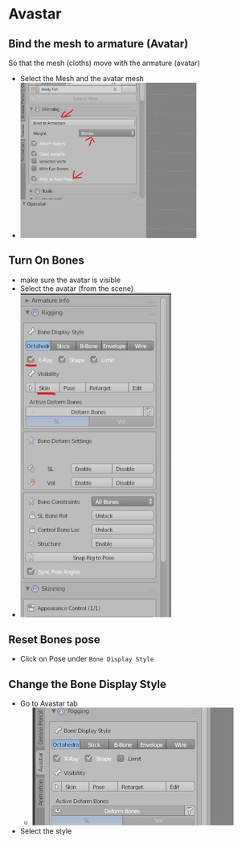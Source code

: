 # Avastar

## Bind the mesh to armature (Avatar)
So that the mesh (cloths) move with the armature (avatar)
- Select the Mesh and the avatar mesh
- <img src="bind-to-armature.jpg" alt="bind-to-armature" width="350" />

## Turn On Bones
- make sure the avatar is visible
- Select the avatar (from the scene)
- <img src="turn-on-the-avatar-bones.jpg" alt="turn-on-the-avatar-bones" width="300" />

## Reset Bones pose
- Click on Pose under `Bone Display Style`

## Change the Bone Display Style
- Go to Avastar tab
  - <img src="avastar-bone-display-style.jpg" alt="avastar bone display style" />
- Select the style